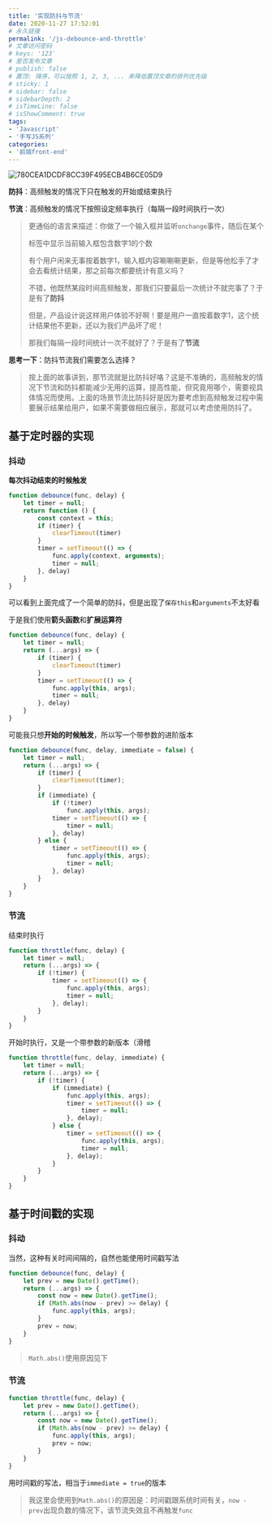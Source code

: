 ```yaml
---
title: '实现防抖与节流'
date: 2020-11-27 17:52:01
# 永久链接
permalink: '/js-debounce-and-throttle'
# 文章访问密码
# keys: '123'
# 是否发布文章
# publish: false
# 置顶: 降序，可以按照 1, 2, 3, ... 来降低置顶文章的排列优先级
# sticky: 1
# sidebar: false
# sidebarDepth: 2
# isTimeLine: false
# isShowComment: true
tags:
- 'Javascript'
- '手写JS系列'
categories:
- '前端front-end'
---
```



![780CEA1DCDF8CC39F495ECB4B6CE05D9](https://chanx-1251137349.file.myqcloud.com/780CEA1DCDF8CC39F495ECB4B6CE05D9.png)

**防抖**：高频触发的情况下只在触发的开始或结束执行

**节流**：高频触发的情况下按照设定频率执行（每隔一段时间执行一次）

> 更通俗的语言来描述：你做了一个输入框并监听`onchange`事件，随后在某个<p>标签中显示当前输入框包含数字1的个数
>
> 有个用户闲来无事按着数字1，输入框内容唰唰唰更新，但是等他松手了才会去看统计结果，那之前每次都要统计有意义吗？
>
> 不错，他既然某段时间高频触发，那我们只要最后一次统计不就完事了？于是有了**防抖**
>
> 但是，产品设计说这样用户体验不好啊！要是用户一直按着数字1，这个统计结果他不更新，还以为我们产品坏了呢！
>
> 那我们每隔一段时间统计一次不就好了？于是有了**节流**

**思考一下**：防抖节流我们需要怎么选择？

> 按上面的故事讲到，那节流就是比防抖好咯？这是不准确的，高频触发的情况下节流和防抖都能减少无用的运算，提高性能，但究竟用哪个，需要视具体情况而使用。上面的场景节流比防抖好是因为要考虑到高频触发过程中需要展示结果给用户，如果不需要做相应展示，那就可以考虑使用防抖了。

## 基于定时器的实现

### 抖动

**每次抖动结束的时候触发**

```js
function debounce(func, delay) {
    let timer = null;
    return function () {
        const context = this;
        if (timer) {
            clearTimeout(timer)
        }
        timer = setTimeout(() => {
            func.apply(context, arguments);
            timer = null;
        }, delay)
    }
}
```

可以看到上面完成了一个简单的防抖，但是出现了`保存this`和`arguments`不太好看

于是我们使用**箭头函数**和**扩展运算符**

```js
function debounce(func, delay) {
    let timer = null;
    return (...args) => {
        if (timer) {
            clearTimeout(timer)
        }
        timer = setTimeout(() => {
            func.apply(this, args);
            timer = null;
        }, delay)
    }
}
```

可能我只想**开始的时候触发**，所以写一个带参数的进阶版本

```js
function debounce(func, delay, immediate = false) {
    let timer = null;
    return (...args) => {
        if (timer) {
            clearTimeout(timer);
        }
        if (immediate) {
            if (!timer)
                func.apply(this, args);
            timer = setTimeout(() => {
                timer = null;
            }, delay)
        } else {
            timer = setTimeout(() => {
                func.apply(this, args);
                timer = null;
            }, delay)
        }
    }
}
```



### 节流

结束时执行

```js
function throttle(func, delay) {
    let timer = null;
    return (...args) => {
        if (!timer) {
            timer = setTimeout(() => {
                func.apply(this, args);
                timer = null;
            }, delay);
        }
    }
}
```

开始时执行，又是一个带参数的新版本（滑稽

```js
function throttle(func, delay, immediate) {
    let timer = null;
    return (...args) => {
        if (!timer) {
            if (immediate) {
                func.apply(this, args);
                timer = setTimeout(() => {
                    timer = null;
                }, delay);
            } else {
                timer = setTimeout(() => {
                    func.apply(this, args);
                    timer = null;
                }, delay);
            }
        }
    }
}
```



## 基于时间戳的实现

### 抖动

当然，这种有关时间间隔的，自然也能使用时间戳写法

```js
function debounce(func, delay) {
    let prev = new Date().getTime();
    return (...args) => {
        const now = new Date().getTime();
        if (Math.abs(now - prev) >= delay) {
            func.apply(this, args);
        }
        prev = now;
    }
}
```

> `Math.abs()`使用原因见下

### 节流

```js
function throttle(func, delay) {
    let prev = new Date().getTime();
    return (...args) => {
        const now = new Date().getTime();
        if (Math.abs(now - prev) >= delay) {
            func.apply(this, args);
            prev = now;
        }
    }
}
```

用时间戳的写法，相当于`immediate = true`的版本

> 我这里会使用到`Math.abs()`的原因是：时间戳跟系统时间有关，`now - prev`出现负数的情况下，该节流失效且不再触发`func`

